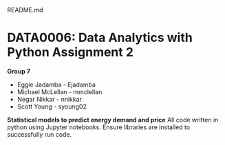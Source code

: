 README.md

# DATA0006: Data Analytics with Python  Assignment 2

**Group 7**

- Eggie Jadamba - Ejadamba 
- Michael McLellan - mmclellan 
- Negar Nikkar  - nnikkar 
- Scott Young - syoung02 

**Statistical models to predict energy demand and price**
All code written in python using Jupyter notebooks. Ensure libraries are installed to successfully run code. 
